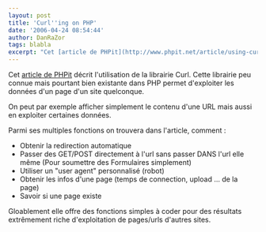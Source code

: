 ```yaml
---
layout: post
title: 'Curl''ing on PHP'
date: '2006-04-24 08:54:44'
author: DanRaZor
tags: blabla
excerpt: "Cet [article de PHPit](http://www.phpit.net/article/using-curl-php/) décrit l'utilisation de la librairie Curl.     \nCette librairie peu connue mais pourtant bien existante dans PHP permet d'exploiter les données d'un page d'un site quelconque.  \n  \nOn peut par exemple afficher simplement le contenu d'une URL mais aussi en exploiter certaines      …"
---
```


Cet [article de PHPit](http://www.phpit.net/article/using-curl-php/) décrit l'utilisation de la librairie Curl.
Cette librairie peu connue mais pourtant bien existante dans PHP permet d'exploiter les données d'un page d'un site quelconque.

On peut par exemple afficher simplement le contenu d'une URL mais aussi en exploiter certaines données.

Parmi ses multiples fonctions on trouvera dans l'article, comment :

* Obtenir la redirection automatique
* Passer des GET/POST directement à l'url sans passer DANS l'url elle même (Pour soumettre des Formulaires simplement)
* Utiliser un &quot;user agent&quot; personnalisé (robot)
* Obtenir les infos d'une page (temps de connection, upload ... de la page)
* Savoir si une page existe

Gloablement elle offre des fonctions simples à coder pour des résultats extrêmement riche d'exploitation de pages/urls d'autres sites.
